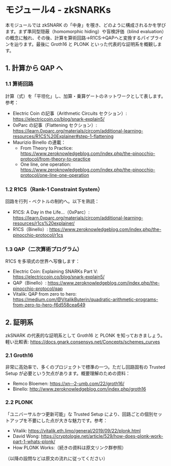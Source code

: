 # モジュール4 - zkSNARKs

本モジュールでは zkSNARK の「中身」を覗き、どのように構成されるかを学びます。まず準同型隠蔽（homomorphic hiding）や盲検評価（blind evaluation）の概念に触れ、その後、計算を算術回路→R1CS→QAPへと変換するパイプラインを辿ります。最後に Groth16 と PLONK といった代表的な証明系を概観します。

## 1. 計算から QAP へ

### 1.1 算術回路

計算（式）を「平坦化」し、加算・乗算ゲートのネットワークとして表します。参考：

- Electric Coin の記事（Arithmetic Circuits セクション）: https://electriccoin.co/blog/snark-explain5/
- 0xParc の記事（Flattening セクション）: https://learn.0xparc.org/materials/circom/additional-learning-resources/R1CS%20Explainer#step-1-flattening
- Maurizio Binello の連載：
  - From Theory to Practice: https://www.zeroknowledgeblog.com/index.php/the-pinocchio-protocol/from-theory-to-practice
  - One line, one operation: https://www.zeroknowledgeblog.com/index.php/the-pinocchio-protocol/one-line-one-operation

### 1.2 R1CS（Rank-1 Constraint System）

回路を行列・ベクトルの制約へ。以下を熟読：

- R1CS: A Day in the Life...（0xParc）: https://learn.0xparc.org/materials/circom/additional-learning-resources/r1cs%20explainer/
- R1CS（Binello）: https://www.zeroknowledgeblog.com/index.php/the-pinocchio-protocol/r1cs

### 1.3 QAP（二次算術プログラム）

R1CS を多項式の世界へ写像します：

- Electric Coin: Explaining SNARKs Part V: https://electriccoin.co/blog/snark-explain5/
- QAP（Binello）: https://www.zeroknowledgeblog.com/index.php/the-pinocchio-protocol/qap
- Vitalik: QAP from zero to hero: https://medium.com/@VitalikButerin/quadratic-arithmetic-programs-from-zero-to-hero-f6d558cea649

## 2. 証明系

zkSNARK の代表的な証明系として Groth16 と PLONK を知っておきましょう。軽い比較表: https://docs.gnark.consensys.net/Concepts/schemes_curves

### 2.1 Groth16

非常に高効率で、多くのプロジェクトで標準の一つ。ただし回路固有の Trusted Setup が必要という欠点があります。概要理解のための資料：

- Remco Bloemen: https://xn--2-umb.com/22/groth16/
- Binello: http://www.zeroknowledgeblog.com/index.php/groth16

### 2.2 PLONK

「ユニバーサルかつ更新可能」な Trusted Setup により、回路ごとの個別セットアップを不要にした点が大きな魅力です。参考：

- Vitalik: https://vitalik.eth.limo/general/2019/09/22/plonk.html
- David Wong: https://cryptologie.net/article/529/how-does-plonk-work-part-1-whats-plonk/
- How PLONK Works:（続きの資料は原文リンク群参照）

（以降の設問などは原文の流れに従ってください）

